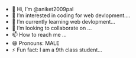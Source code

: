 - 👋 Hi, I’m @aniket2009pal
- 👀 I’m interested in coding for web devlopment....
- 🌱 I’m currently learning web devlopment...
- 💞️ I’m looking to collaborate on ...
- 📫 How to reach me ...
- 😄 Pronouns: MALE
- ⚡ Fun fact: I am a 9th class student...

<!---
aniket2009pal/aniket2009pal is a ✨ special ✨ repository because its `README.md` (this file) appears on your GitHub profile.
You can click the Preview link to take a look at your changes.
--->
